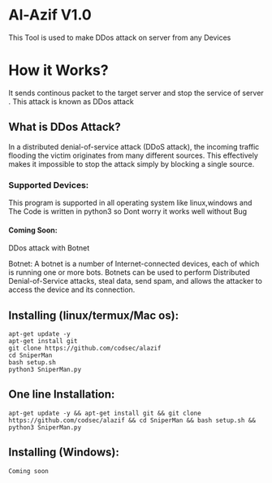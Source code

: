 # Al-Azif V1.0

This Tool is used to make DDos attack on server from any Devices

# How it Works? 
 It sends continous packet to the target server and stop the service of server .
This attack is known as DDos attack

## What is DDos Attack?
  <p>In a distributed denial-of-service attack (DDoS attack), the incoming traffic flooding the victim originates from many different sources. This effectively makes it impossible to stop the attack simply by blocking a single source.</p>

### Supported Devices:
 This program is supported in all operating system like linux,windows and 
The Code is written in python3 so Dont worry it works well without Bug

#### Coming Soon:
DDos attack with Botnet 

Botnet:
A botnet is a number of Internet-connected devices, each of which is running one or more bots. Botnets can be used to perform Distributed Denial-of-Service attacks, steal data, send spam, and allows the attacker to access the device and its connection.

## Installing (linux/termux/Mac os):
```
apt-get update -y
apt-get install git
git clone https://github.com/codsec/alazif
cd SniperMan
bash setup.sh
python3 SniperMan.py

```
## One line Installation:
```
apt-get update -y && apt-get install git && git clone https://github.com/codsec/alazif && cd SniperMan && bash setup.sh && python3 SniperMan.py

```
## Installing (Windows):
```
Coming soon
```
